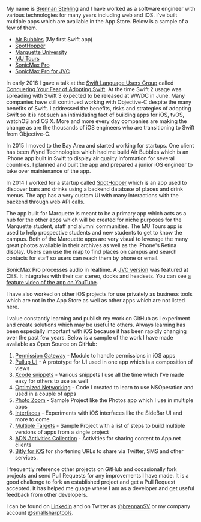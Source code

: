 My name is [Brennan Stehling](http://www.linkedin.com/in/smallsharptools/) and I have worked as a software engineer with various technologies for many years including web and iOS. I've built multiple apps which are available in the App Store. Below is a sample of a few of them.

* [Air Bubbles](https://itunes.apple.com/us/app/air-bubbles-air-quality-in/id1048903719?mt=8) (My first Swift app)
* [SpotHopper](https://itunes.apple.com/us/app/spothopper/id853828436?mt=8)
* [Marquette University](https://itunes.apple.com/us/app/marquette-university/id530216413?mt=8)
* [MU Tours](https://itunes.apple.com/us/app/mu-tours/id630099239?mt=8)
* [SonicMax Pro](https://itunes.apple.com/us/app/sonicmax-pro/id478366186?mt=8)
* [SonicMax Pro for JVC](https://itunes.apple.com/us/app/sonicmax-pro-for-jvc/id496329233?mt=8)

In early 2016 I gave a talk at the [Swift Language Users Group](http://www.meetup.com/swift-language/) called [Conquering Your Fear of Adopting Swift](https://realm.io/news/slug-brennan-stehling-conquering-fear-adopting-swift/). At the time Swift 2 usage was spreading with Swift 3 expected to be released at WWDC in June. Many companies have still continued working with Objective-C despite the many benefits of Swift. I addressed the benefits, risks and strategies of adopting Swift so it is not such an intimidating fact of building apps for iOS, tvOS, watchOS and OS X. More and more every day companies are making the change as are the thousands of iOS engineers who are transitioning to Swift from Objective-C.

In 2015 I moved to the Bay Area and started working for startups. One client has been Wynd Technologies which had me build Air Bubbles which is an iPhone app built in Swift to display air quality information for several countries. I planned and built the app and prepared a junior iOS engineer to take over maintenance of the app.

In 2014 I worked for a startup called [SpotHopper](http://www.spothopperapp.com) which is an app used to discover bars and drinks using a backend database of places and drink menus. The app has a very custom UI with many interactions with the backend through web API calls.

The app built for Marquette is meant to be a primary app which acts as a hub for the other apps which will be created for niche purposes for the Marquette student, staff and alumni communities. The MU Tours app is used to help prospective students and new students to get to know the campus. Both of the Marquette apps are very visual to leverage the many great photos available in their archives as well as the iPhone's Retina display. Users can use the map to find places on campus and search contacts for staff so users can reach them by phone or email.

SonicMax Pro processes audio in realtime. A [JVC version](http://sonicmax.jvc.com/) was featured at CES. It integrates with their car stereo, docks and headsets.  You can see [a feature video of the app on YouTube](http://www.youtube.com/watch?v=EQXp5PGolRg).

I have also worked on other iOS projects for  use privately as business tools which are not in the App Store as well as other apps which are not listed here.

I value constantly learning and publish my work on GitHub as I experiment and create solutions which may be useful to others. Always learning has been especially important with iOS because it has been rapidly changing over the past few years. Below is a sample of the work I have made available as Open Source on GitHub:

1. [Permission Gateway](https://github.com/brennanMKE/PermissionGateway) - Module to handle permissions in iOS apps
1. [Pullup UI](https://github.com/brennanMKE/pullup) - A prototype for UI used in one app which is a composition of views
1. [Xcode snippets](https://github.com/brennanMKE/Xcode4CodeSnippets) - Various snippets I use all the time which I've made easy for others to use as well
1. [Optimized Networking](https://github.com/brennanMKE/OptimizedNetworking) - Code I created to learn to use NSOperation and used in a couple of apps
1. [Photo Zoom](https://github.com/brennanMKE/PhotoZoom) - Sample Project like the Photos app which I use in multiple apps 
1. [Interfaces](https://github.com/brennanMKE/Interfaces) - Experiments with iOS interfaces like the SideBar UI and more to come
1. [Multiple Targets](https://github.com/brennanMKE/MultipleTargets) - Sample Project with a list of steps to build multiple versions of apps from a single project
1. [ADN Activities Collection](https://github.com/brennanMKE/ADNActivityCollection) - Activities for sharing content to App.net clients
1. [Bitly for iOS](https://github.com/brennanMKE/BitlyForiOS) for shortening URLs to share via Twitter, SMS and other services.

I frequently reference other projects on GitHub and occasionally fork projects and send Pull Requests for any improvements I have made. It is a good challenge to fork an established project and get a Pull Request accepted. It has helped me guage where I am as a developer and get useful feedback from other developers.

I can be found on [LinkedIn](http://www.linkedin.com/in/smallsharptools/) and on Twitter as @[brennanSV](https://twitter.com/brennanSV) or my company account @[smallsharptools](https://twitter.com/smallsharptools).
